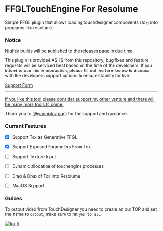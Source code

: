 # FFGLTouchEngine For Resolume

Simple FFGL plugin that allows loading touchdesigner components (tox) into programs like resolume. 

### Notice
Nightly builds will be published to the releases page in due time.

This plugin is provided AS-IS from this repository, bug fixes and feature requests will be serviced best based on the time of the developers. If you intend to use this in production, please fill out the form below to discuss with the developers support options to ensure stability for live. 

[Support Form](https://forms.gle/QNSKGjdMsX1ptbvh7)

---

[If you like this tool please consider support my other venture and there will be many more tools to come.](https://www.kickstarter.com/projects/cvalt/help-build-new-york-citys-newest-zero-proof-cocktail-bar?ref=fhrd79)

Thank you to  ([@yannicks-png](https://github.com/yannicksengstock)) for the support and guidance.

### Current Features
- [x] Support Tox as Generative FFGL
- [x] Support Exposed Parameters From Tox
- [ ] Support Texture Input
- [ ] Dynamic allocation of touchengine processes
- [ ] Drag & Drop of Tox Into Resolume
- [ ] MacOS Support


### Guides

To output video from TouchDesigner you need to create an out TOP and set the name to `output`, make sure to hit `yes to all`.

[![ko-fi](https://ko-fi.com/img/githubbutton_sm.svg)](https://ko-fi.com/Q5Q6YUGIA)
